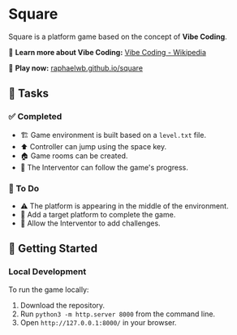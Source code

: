 # Square

Square is a platform game based on the concept of **Vibe Coding**.

🔗 **Learn more about Vibe Coding:** [Vibe Coding - Wikipedia](https://en.wikipedia.org/wiki/Vibe_coding)

🔗 **Play now:** [raphaelwb.github.io/square](https://raphaelwb.github.io/square/)

## 📝 Tasks

### ✅ Completed
- 🏗️ Game environment is built based on a `level.txt` file.
- ⬆️ Controller can jump using the space key.
- 🏠 Game rooms can be created.
- 👀 The Interventor can follow the game's progress.

### 🔧 To Do
- ⚠️ The platform is appearing in the middle of the environment.
- 🎯 Add a target platform to complete the game.
- 🚧 Allow the Interventor to add challenges.

## 🚀 Getting Started

### Local Development
To run the game locally:
1. Download the repository.
2. Run `python3 -m http.server 8000` from the command line.
3. Open `http://127.0.0.1:8000/` in your browser.
